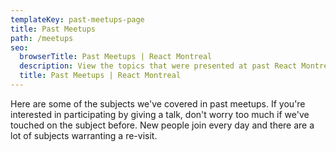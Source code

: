 ```yaml
---
templateKey: past-meetups-page
title: Past Meetups
path: /meetups
seo:
  browserTitle: Past Meetups | React Montreal
  description: View the topics that were presented at past React Montreal meetups.
  title: Past Meetups | React Montreal
---
```


Here are some of the subjects we've covered in past meetups. If you're interested in participating by giving a talk, don't worry too much if we've touched on the subject before. New people join every day and there are a lot of subjects warranting a re-visit.
